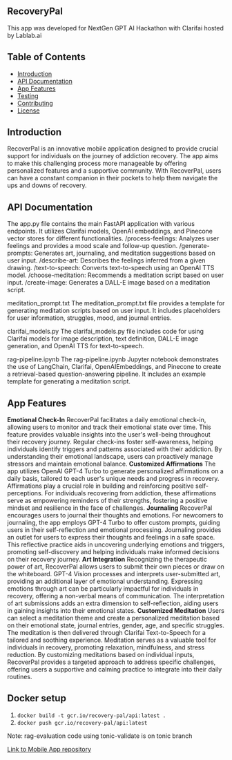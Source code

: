 ## RecoveryPal 
This app was developed for NextGen GPT AI Hackathon with Clarifai hosted by Lablab.ai

## Table of Contents
- [Introduction](#introduction)
- [API Documentation](#api-documentation)
- [App Features](#appfeatures)
- [Testing](#testing)
- [Contributing](#contributing)
- [License](#license)

## Introduction
RecoverPal is an innovative mobile application designed to provide crucial support for individuals on the journey of addiction recovery. 
The app aims to make this challenging process more manageable by offering personalized features and a supportive community. 
With RecoverPal, users can have a constant companion in their pockets to help them navigate the ups and downs of recovery.
## API Documentation

The app.py file contains the main FastAPI application with various endpoints. It utilizes Clarifai models, OpenAI embeddings, and Pinecone vector stores for different functionalities.
/process-feelings: Analyzes user feelings and provides a mood scale and follow-up question.
/generate-prompts: Generates art, journaling, and meditation suggestions based on user input.
/describe-art: Describes the feelings inferred from a given drawing.
/text-to-speech: Converts text-to-speech using an OpenAI TTS model.
/choose-meditation: Recommends a meditation script based on user input.
/create-image: Generates a DALL-E image based on a meditation script.

meditation_prompt.txt
The meditation_prompt.txt file provides a template for generating meditation scripts based on user input. It includes placeholders for user information, struggles, mood, and journal entries.

clarifai_models.py
The clarifai_models.py file includes code for using Clarifai models for image description, text definition, DALL-E image generation, and OpenAI TTS for text-to-speech.

rag-pipeline.ipynb
The rag-pipeline.ipynb Jupyter notebook demonstrates the use of LangChain, Clarifai, OpenAIEmbeddings, and Pinecone to create a retrieval-based question-answering pipeline. It includes an example template for generating a meditation script.
## App Features
**Emotional Check-In**
RecoverPal facilitates a daily emotional check-in, allowing users to monitor and track their emotional state over time. This feature provides valuable insights into the user's well-being throughout their recovery journey. Regular check-ins foster self-awareness, helping individuals identify triggers and patterns associated with their addiction. By understanding their emotional landscape, users can proactively manage stressors and maintain emotional balance.
**Customized Affirmations**
The app utilizes OpenAI GPT-4 Turbo to generate personalized affirmations on a daily basis, tailored to each user's unique needs and progress in recovery. Affirmations play a crucial role in building and reinforcing positive self-perceptions. For individuals recovering from addiction, these affirmations serve as empowering reminders of their strengths, fostering a positive mindset and resilience in the face of challenges.
**Journaling**
RecoverPal encourages users to journal their thoughts and emotions. For newcomers to journaling, the app employs GPT-4 Turbo to offer custom prompts, guiding users in their self-reflection and emotional processing. Journaling provides an outlet for users to express their thoughts and feelings in a safe space. This reflective practice aids in uncovering underlying emotions and triggers, promoting self-discovery and helping individuals make informed decisions on their recovery journey.
**Art Integration**
Recognizing the therapeutic power of art, RecoverPal allows users to submit their own pieces or draw on the whiteboard. GPT-4 Vision processes and interprets user-submitted art, providing an additional layer of emotional understanding. Expressing emotions through art can be particularly impactful for individuals in recovery, offering a non-verbal means of communication. The interpretation of art submissions adds an extra dimension to self-reflection, aiding users in gaining insights into their emotional states.
**Customized Meditation**
Users can select a meditation theme and create a personalized meditation based on their emotional state, journal entries, gender, age, and specific struggles. The meditation is then delivered through Clarifai Text-to-Speech for a tailored and soothing experience. Meditation serves as a valuable tool for individuals in recovery, promoting relaxation, mindfulness, and stress reduction. By customizing meditations based on individual inputs, RecoverPal provides a targeted approach to address specific challenges, offering users a supportive and calming practice to integrate into their daily routines.

## Docker setup
1. `docker build -t gcr.io/recovery-pal/api:latest .`
2. `docker push gcr.io/recovery-pal/api:latest`

Note: rag-evaluation code using tonic-validate is on tonic branch

[Link to Mobile App repository](https://github.com/Louisljz/RecoveryPal-App)
